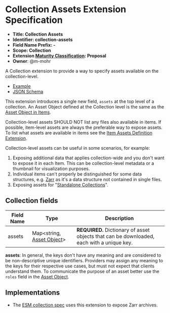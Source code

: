 # Collection Assets Extension Specification

- **Title: Collection Assets**
- **Identifier: collection-assets**
- **Field Name Prefix: -**
- **Scope: Collection**
- **Extension [Maturity Classification](../README.md#extension-maturity): Proposal**
- **Owner**: @m-mohr

A Collection extension to provide a way to specify assets available on the collection-level.

- [Example](examples/example-esm.json)
- [JSON Schema](json-schema/schema.json)

This extension introduces a single new field, `assets` at the top level of a collection.
An Asset Object defined at the Collection level is the same as the [Asset Object in Items](../../item-spec/item-spec.md#asset-object).

Collection-level assets SHOULD NOT list any files also available in items.
If possible, item-level assets are always the preferable way to expose assets.
To list what assets are available in items see the [Item Assets Definition Extension](../item-assets/README.md).

Collection-level assets can be useful in some scenarios, for example:
1. Exposing additional data that applies collection-wide and you don't want to expose it in each Item. This can be collection-level metadata or a thumbnail for visualization purposes.
2. Individual items can't properly be distinguished for some data structures, e.g. [Zarr](https://zarr.readthedocs.io/) as it's a data structure not contained in single files.
3. Exposing assets for "[Standalone Collections](https://github.com/radiantearth/stac-spec/blob/master/collection-spec/collection-spec.md#standalone-collections)".

## Collection fields

| Field Name | Type                                                                   | Description |
| ---------- | ---------------------------------------------------------------------- | ----------- |
| assets     | Map<string, [Asset Object](../../item-spec/item-spec.md#asset-object)> | **REQUIRED.** Dictionary of asset objects that can be downloaded, each with a unique key. |

**assets**: In general, the keys don't have any meaning and are considered to be non-descriptive unique identifiers.
Providers may assign any meaning to the keys for their respective use cases, but must not expect that clients understand them.
To communicate the purpose of an asset better use the `roles` field in the [Asset Object](../../item-spec/item-spec.md#asset-object).

## Implementations

- The [ESM collection spec](https://github.com/NCAR/esm-collection-spec) uses this extension to expose Zarr archives.
